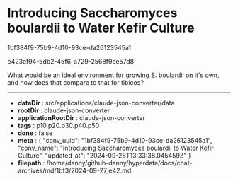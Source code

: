 # Introducing Saccharomyces boulardii to Water Kefir Culture

1bf384f9-75b9-4d10-93ce-da26123545a1

e423af94-5db2-45f6-a729-2568f9ce57d8

What would be an ideal environment for growing S. boulardii on it's own, and how does that compare to that for tibicos?

---

* **dataDir** : src/applications/claude-json-converter/data
* **rootDir** : claude-json-converter
* **applicationRootDir** : claude-json-converter
* **tags** : p10.p20.p30.p40.p50
* **done** : false
* **meta** : {
  "conv_uuid": "1bf384f9-75b9-4d10-93ce-da26123545a1",
  "conv_name": "Introducing Saccharomyces boulardii to Water Kefir Culture",
  "updated_at": "2024-09-28T13:33:38.045459Z"
}
* **filepath** : /home/danny/github-danny/hyperdata/docs/chat-archives/md/1bf3/2024-09-27_e42.md